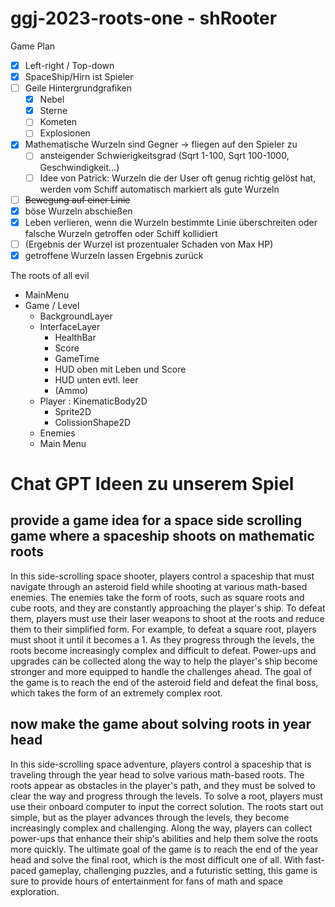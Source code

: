 # ggj-2023-roots-one - shRooter

Game Plan

- [x] Left-right / Top-down
- [x] SpaceShip/Hirn ist Spieler
- [ ] Geile Hintergrundgrafiken
    - [x] Nebel
    - [x] Sterne
    - [ ] Kometen
    - [ ] Explosionen
- [x] Mathematische Wurzeln sind Gegner -> fliegen auf den Spieler zu
    - [ ] ansteigender Schwierigkeitsgrad (Sqrt 1-100, Sqrt 100-1000, Geschwindigkeit...)
    - [ ] Idee von Patrick: Wurzeln die der User oft genug richtig gelöst hat, werden vom Schiff automatisch markiert als gute Wurzeln
- [ ] ~~Bewegung auf einer Linie~~
- [x] böse Wurzeln abschießen
- [x] Leben verlieren, wenn die Wurzeln bestimmte Linie überschreiten oder falsche Wurzeln getroffen oder Schiff
  kollidiert
- [ ] (Ergebnis der Wurzel ist prozentualer Schaden von Max HP)
- [x] getroffene Wurzeln lassen Ergebnis zurück

The roots of all evil

- MainMenu
- Game / Level
    - BackgroundLayer
    - InterfaceLayer
        - HealthBar
        - Score
        - GameTime
        - HUD oben mit Leben und Score
        - HUD unten evtl. leer
        - (Ammo)
    - Player : KinematicBody2D
        - Sprite2D
        - ColissionShape2D
    - Enemies
    - Main Menu

# Chat GPT Ideen zu unserem Spiel

## provide a game idea for a space side scrolling game where a spaceship shoots on mathematic roots

In this side-scrolling space shooter, players control a spaceship that must navigate through an asteroid field while
shooting at various math-based enemies. The enemies take the form of roots, such as square roots and cube roots, and
they are constantly approaching the player's ship. To defeat them, players must use their laser weapons to shoot at the
roots and reduce them to their simplified form. For example, to defeat a square root, players must shoot it until it
becomes a 1. As they progress through the levels, the roots become increasingly complex and difficult to defeat.
Power-ups and upgrades can be collected along the way to help the player's ship become stronger and more equipped to
handle the challenges ahead. The goal of the game is to reach the end of the asteroid field and defeat the final boss,
which takes the form of an extremely complex root.

## now make the game about solving roots in year head

In this side-scrolling space adventure, players control a spaceship that is traveling through the year head to solve
various math-based roots. The roots appear as obstacles in the player's path, and they must be solved to clear the way
and progress through the levels. To solve a root, players must use their onboard computer to input the correct solution.
The roots start out simple, but as the player advances through the levels, they become increasingly complex and
challenging. Along the way, players can collect power-ups that enhance their ship's abilities and help them solve the
roots more quickly. The ultimate goal of the game is to reach the end of the year head and solve the final root, which
is the most difficult one of all. With fast-paced gameplay, challenging puzzles, and a futuristic setting, this game is
sure to provide hours of entertainment for fans of math and space exploration.
